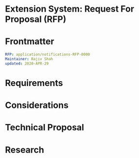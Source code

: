 # Extension System: Request For Proposal (RFP)

# Frontmatter
[frontmatter]: #frontmatter
```yaml
RFP: application/notifications-RFP-0000
Maintainer: Rajiv Shah
updated: 2020-APR-29
```


# Requirements
[requirements]: #requirements

# Considerations
[considerations]: #considerations

# Technical Proposal
[technical-proposal]: #technical-proposal

# Research
[research]: #research



